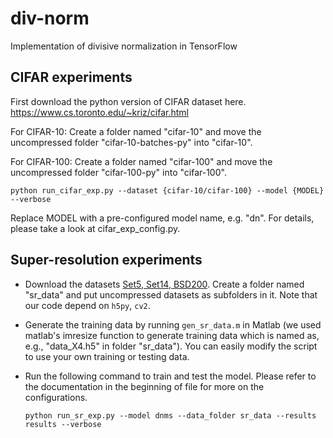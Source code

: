 # div-norm
Implementation of divisive normalization in TensorFlow

## CIFAR experiments
First download the python version of CIFAR dataset here.
https://www.cs.toronto.edu/~kriz/cifar.html

For CIFAR-10:
Create a folder named "cifar-10" and move the uncompressed folder 
"cifar-10-batches-py" into "cifar-10".

For CIFAR-100:
Create a folder named "cifar-100" and move the uncompressed folder 
"cifar-100-py" into "cifar-100".

```
python run_cifar_exp.py --dataset {cifar-10/cifar-100} --model {MODEL} --verbose
```

Replace MODEL with a pre-configured model name, e.g. "dn". For details, please
take a look at cifar_exp_config.py.


## Super-resolution experiments

* Download the datasets [Set5, Set14, BSD200](https://github.com/huangzehao/Super-Resolution.Benckmark). Create a folder named "sr_data" and put uncompressed datasets as subfolders in it. Note that our code depend on ```h5py```, ```cv2```.

* Generate the training data by running ```gen_sr_data.m``` in Matlab (we used matlab's imresize function to generate training data which is named as, e.g., "data_X4.h5" in folder "sr_data"). You can easily modify the script to use your own training or testing data.

* Run the following command to train and test the model. Please refer to the documentation in the beginning of file for more on the configurations.

  ```
  python run_sr_exp.py --model dnms --data_folder sr_data --results results --verbose
  ```
